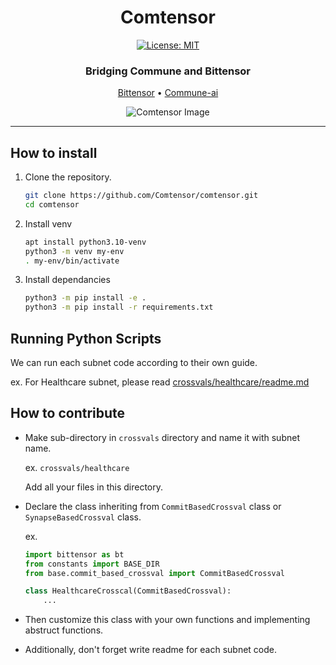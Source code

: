 <div align="center">

# **Comtensor** <!-- omit in toc -->
[![License: MIT](https://img.shields.io/badge/License-MIT-yellow.svg)](https://opensource.org/licenses/MIT) 



### Bridging Commune and Bittensor <!-- omit in toc -->

[Bittensor](https://discord.gg/bittensor) • [Commune-ai](https://www.communeai.org/)

![Comtensor Image](docs/images/comtensor-2.png)


</div>


----------
## How to install

1. Clone the repository.

    ```bash
    git clone https://github.com/Comtensor/comtensor.git
    cd comtensor
    ```

2. Install venv

    ```bash
    apt install python3.10-venv
    python3 -m venv my-env
    . my-env/bin/activate
    ```

3. Install dependancies

    ```bash
    python3 -m pip install -e .
    python3 -m pip install -r requirements.txt
    ```

## Running Python Scripts

We can run each subnet code according to their own guide.

ex. For Healthcare subnet, please read [crossvals/healthcare/readme.md](./crossvals/healthcare/readme.md)


## How to contribute

- Make sub-directory in `crossvals` directory and name it with subnet name.

    ex. `crossvals/healthcare`

    Add all your files in this directory.
- Declare the class inheriting from `CommitBasedCrossval` class or `SynapseBasedCrossval` class.

    ex. 

    ```python
    import bittensor as bt
    from constants import BASE_DIR
    from base.commit_based_crossval import CommitBasedCrossval

    class HealthcareCrosscal(CommitBasedCrossval):
        ...
- Then customize this class with your own functions and implementing abstruct functions.

- Additionally, don't forget write readme for each subnet code.

